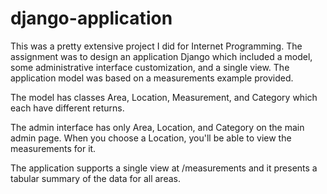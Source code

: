 # django-application

This was a pretty extensive project I did for Internet Programming. The assignment was to design an application Django which included a model, some administrative interface customization, and a single view. The application model was based on a measurements example provided.

The model has classes Area, Location, Measurement, and Category which each have different returns.

The admin interface has only Area, Location, and Category on the main admin page. When you choose a Location, you'll be able to view the measurements for it.

The application supports a single view at /measurements and it presents a tabular summary of the data for all areas.
